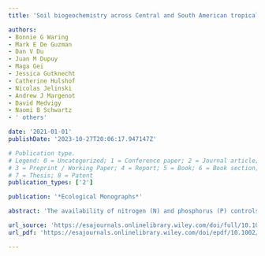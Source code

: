 ```yaml
---
title: 'Soil biogeochemistry across Central and South American tropical dry forests'

authors:
- Bonnie G Waring
- Mark E De Guzman
- Dan V Du
- Juan M Dupuy
- Maga Gei
- Jessica Gutknecht
- Catherine Hulshof
- Nicolas Jelinski
- Andrew J Margenot
- David Medvigy
- Naomi B Schwartz
- ' others'

date: '2021-01-01'
publishDate: '2023-10-27T20:06:17.947147Z'

# Publication type.
# Legend: 0 = Uncategorized; 1 = Conference paper; 2 = Journal article;
# 3 = Preprint / Working Paper; 4 = Report; 5 = Book; 6 = Book section;
# 7 = Thesis; 8 = Patent
publication_types: ['2']

publication: '*Ecological Monographs*'

abstract: 'The availability of nitrogen (N) and phosphorus (P) controls the flow of carbon (C) among plants, soils, and the atmosphere, thereby shaping terrestrial ecosystem responses to global change. Soil C, N, and P cycles are linked by drivers operating at multiple spatial and temporal scales: landscape-level variation in macroclimate and soil geochemistry, stand-scale heterogeneity in forest composition, and microbial community dynamics at the soil pore scale. Yet in many biomes, we do not know at which scales most of the biogeochemical variation emerges, nor which processes drive cross-scale feedbacks. Here, we examined the drivers and spatial/temporal scales of variation in soil biogeochemistry across four tropical dry forests spanning steep environmental gradients. To do so, we quantified soil C, N, and P pools, extracellular enzyme activities, and microbial community structure across wet and dry seasons in 16 plots located in Colombia, Costa Rica, Mexico, and Puerto Rico. Soil biogeochemistry exhibited marked heterogeneity across the 16 plots, with total organic C, N, and P pools varying fourfold, and inorganic nutrient pools by an order of magnitude. Most soil characteristics changed more across space (i.e., among sites and plots) than over time (between dry and wet season samplings). We observed stoichiometric decoupling among C, N, and P cycles, which may reflect their divergent biogeochemical drivers. Organic C and N pool sizes were positively correlated with the relative abundance of ectomycorrhizal trees and legumes. By contrast, the distribution of soil P pools was driven by soil geochemistry, with larger inorganic P pools in soils with P-rich parent material. Most earth system models assume that soils within a texture class operate similarly, and ignore subgrid cell variation in soil properties. Here we reveal that soil nutrient pools and fluxes exhibit as much variation among four Neotropical dry forests as is observed across terrestrial ecosystems at the global scale. Soil biogeochemical patterns are driven not only by regional differences in soil parent material and climate, but also by local-scale variation in plant and microbial communities. Thus, the biogeochemical patterns we observed across the Neotropical dry forest biome challenge representation of soil processes in ecosystem models.'

url_source: 'https://esajournals.onlinelibrary.wiley.com/doi/full/10.1002/ecm.1453'
url_pdf: 'https://esajournals.onlinelibrary.wiley.com/doi/epdf/10.1002/ecm.1453'

---
```

